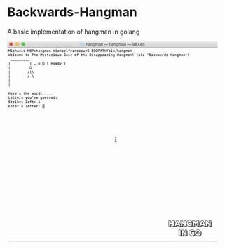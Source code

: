 # Backwards-Hangman
A basic implementation of hangman in golang

![GitHub Logo](/assets/backwards_hangman.gif)
